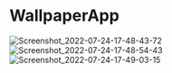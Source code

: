 # WallpaperApp
![Screenshot_2022-07-24-17-48-43-72](https://user-images.githubusercontent.com/105092518/180652929-129f2f23-888a-4698-a657-b9fa23cca1ac.png)
![Screenshot_2022-07-24-17-48-54-43](https://user-images.githubusercontent.com/105092518/180652942-289337a4-d782-4219-9872-a261b32c001a.png)
![Screenshot_2022-07-24-17-49-03-15](https://user-images.githubusercontent.com/105092518/180652946-4e5d9ac6-0e92-4211-a12f-ec33946c5528.png)
